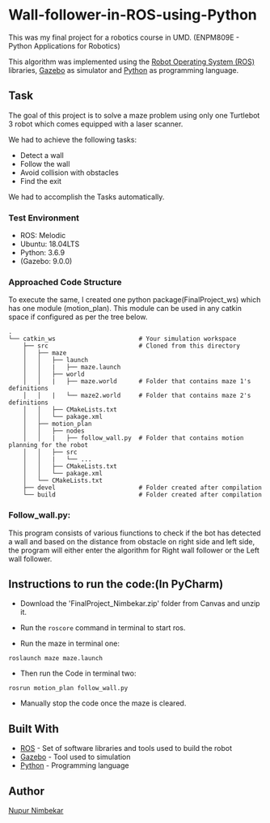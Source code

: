 # Wall-follower-in-ROS-using-Python

This was my final project for a robotics course in UMD. (ENPM809E - Python Applications for Robotics)

This algorithm was implemented using the [Robot Operating System (ROS)](http://www.ros.org/) libraries, [Gazebo](http://gazebosim.org/) as simulator and [Python](https://www.python.org/) as programming language. 

## Task
The goal of this project is to solve a maze problem using only one Turtlebot 3 robot which comes equipped with a laser scanner.

We had to achieve the following tasks:

* Detect a wall
* Follow the wall
* Avoid collision with obstacles
* Find the exit

We had to accomplish the Tasks automatically.

### Test Environment
- ROS: Melodic
- Ubuntu: 18.04LTS
- Python: 3.6.9
- (Gazebo: 9.0.0)

### Approached Code Structure

To execute the same, I created one python package(FinalProject_ws) which has one module (motion_plan). 
This module can be used in any catkin space if configured as per the tree below.

    .
    └── catkin_ws                       # Your simulation workspace
        ├── src                         # Cloned from this directory 
        │   ├── maze
        │   │   ├── launch
        │   │   |   ├── maze.launch 
        │   │   ├── world
        │   │   |   ├── maze.world      # Folder that contains maze 1's definitions
        │   │   |   └── maze2.world     # Folder that contains maze 2's definitions
        │   │   ├── CMakeLists.txt
        │   │   └── pakage.xml
        │   ├── motion_plan          
        │   │   ├── nodes
        │   │   |   ├── follow_wall.py  # Folder that contains motion planning for the robot
        │   │   ├── src
        │   │   |   └── ...
        │   │   ├── CMakeLists.txt
        │   │   └── pakage.xml
        │   └── CMakeLists.txt
        ├── devel                       # Folder created after compilation
        └── build                       # Folder created after compilation

### Follow_wall.py: 

This program consists of various fiunctions to check if the bot has detected a wall and based on the distance from obstacle on 
right side and left side, the program will either enter the algorithm for Right wall follower or the Left wall follower.		



## Instructions to run the code:(In PyCharm)

* Download the 'FinalProject_Nimbekar.zip' folder from Canvas and unzip it.

* Run the `roscore` command in terminal to start ros.

* Run the maze in terminal one:
```
roslaunch maze maze.launch
```
* Then run the Code in terminal two: 
```
rosrun motion_plan follow_wall.py
```
* Manually stop the code once the maze is cleared.

## Built With

* [ROS](http://www.ros.org/) - Set of software libraries and tools used to build the robot
* [Gazebo](http://gazebosim.org/) - Tool used to simulation
* [Python](https://www.python.org/) - Programming language

## Author
[Nupur Nimbekar](https://github.com/nimbekarnd)
